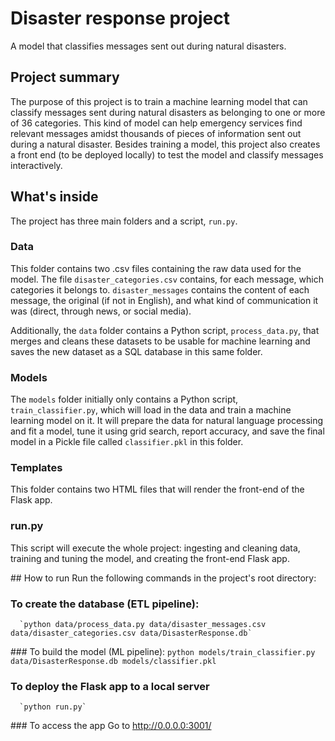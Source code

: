 # Disaster response project
A model that classifies messages sent out during natural disasters.

## Project summary
The purpose of this project is to train a machine learning model that can classify messages sent during natural disasters as belonging to one or more of 36 categories. This kind of model can help emergency services find relevant messages amidst thousands of pieces of information sent out during a natural disaster. Besides training a model, this project also creates a front end (to be deployed locally) to test the model and classify messages interactively.

## What's inside
The project has three main folders and a script, `run.py`.
### Data
This folder contains two .csv files containing the raw data used for the model. The file `disaster_categories.csv` contains, for each message, which categories it belongs to. `disaster_messages` contains the content of each message, the original (if not in English), and what kind of communication it was (direct, through news, or social media). 

Additionally, the `data` folder contains a Python script, `process_data.py`, that merges and cleans these datasets to be usable for machine learning and saves the new dataset as a SQL database in this same folder.

### Models
The `models` folder initially only contains a Python script, `train_classifier.py`, which will load in the data and train a machine learning model on it. It will prepare the data for natural language processing and fit a model, tune it using grid search, report accuracy, and save the final model in a Pickle file called `classifier.pkl` in this folder.

### Templates
This folder contains two HTML files that will render the front-end of the Flask app. 

### run.py
This script will execute the whole project: ingesting and cleaning data, training and tuning the model, and creating the front-end Flask app. 

## How to run
Run the following commands in the project's root directory:
  ### To create the database (ETL pipeline):
      `python data/process_data.py data/disaster_messages.csv data/disaster_categories.csv data/DisasterResponse.db`
  ### To build the model (ML pipeline):
      `python models/train_classifier.py data/DisasterResponse.db models/classifier.pkl`
  ### To deploy the Flask app to a local server
      `python run.py`
  ### To access the app
      Go to http://0.0.0.0:3001/
